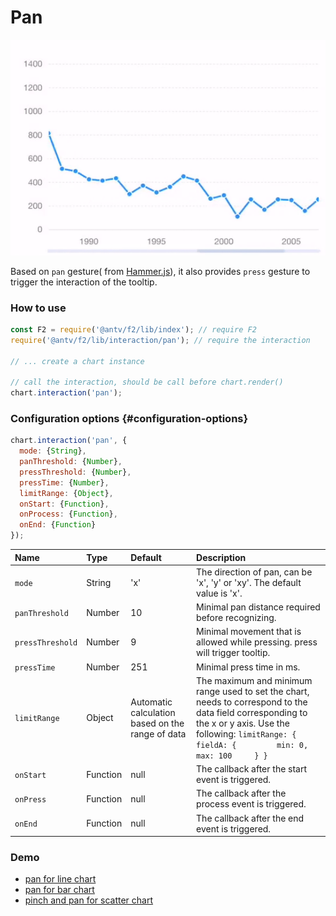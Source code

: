 # Pan

![](../../.gitbook/assets/ezgif.com-video-to-gif.gif)

Based on `pan`  gesture\( from [Hammer.js](http://hammerjs.github.io/recognizer-pan/)\), it also provides `press`  gesture to trigger the interaction of the tooltip.

### How to use

```javascript
const F2 = require('@antv/f2/lib/index'); // require F2
require('@antv/f2/lib/interaction/pan'); // require the interaction

// ... create a chart instance

// call the interaction, should be call before chart.render()
chart.interaction('pan');
```

### Configuration options {#configuration-options}

```javascript
chart.interaction('pan', {
  mode: {String}, 
  panThreshold: {Number}, 
  pressThreshold: {Number},
  pressTime: {Number},
  limitRange: {Object},
  onStart: {Function},
  onProcess: {Function},
  onEnd: {Function}
});
```

| Name | Type | Default | Description |
| :--- | :--- | :--- | :--- |
| `mode` | String | 'x' | The direction of pan, can be 'x', 'y' or 'xy'. The default value is 'x'. |
| `panThreshold` | Number | 10 | Minimal pan distance required before recognizing. |
| `pressThreshold` | Number | 9 | Minimal movement that is allowed while pressing. press will trigger tooltip. |
| `pressTime` | Number | 251 | Minimal press time in ms. |
| `limitRange` | Object | Automatic calculation based on the range of data | The maximum and minimum range used to set the chart, needs to correspond to the data field corresponding to the x or y axis. Use the following: `limitRange: {     fieldA: {         min: 0,         max: 100     } }`   |
| `onStart` | Function | null | The callback after the start event is triggered. |
| `onPress` | Function | null | The callback after the process event is triggered. |
| `onEnd` | Function | null | The callback after the end event is triggered. |

### Demo

* [pan for line chart](https://antv.alipay.com/zh-cn/f2/3.x/demo/interaction/pan-for-line-chart.html)
* [pan for bar chart](https://antv.alipay.com/zh-cn/f2/3.x/demo/interaction/pan-for-bar-chart.html)
* [pinch and pan for scatter chart](https://antv.alipay.com/zh-cn/f2/3.x/demo/interaction/pinch-and-pan-for-scatter-chart.html)



